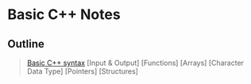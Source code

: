# Basic C++ Notes

## Outline

> [Basic C++ syntax](/C-Notes/syntax.md)
> [Input & Output]
> [Functions]
> [Arrays]
> [Character Data Type]
> [Pointers]
> [Structures]
